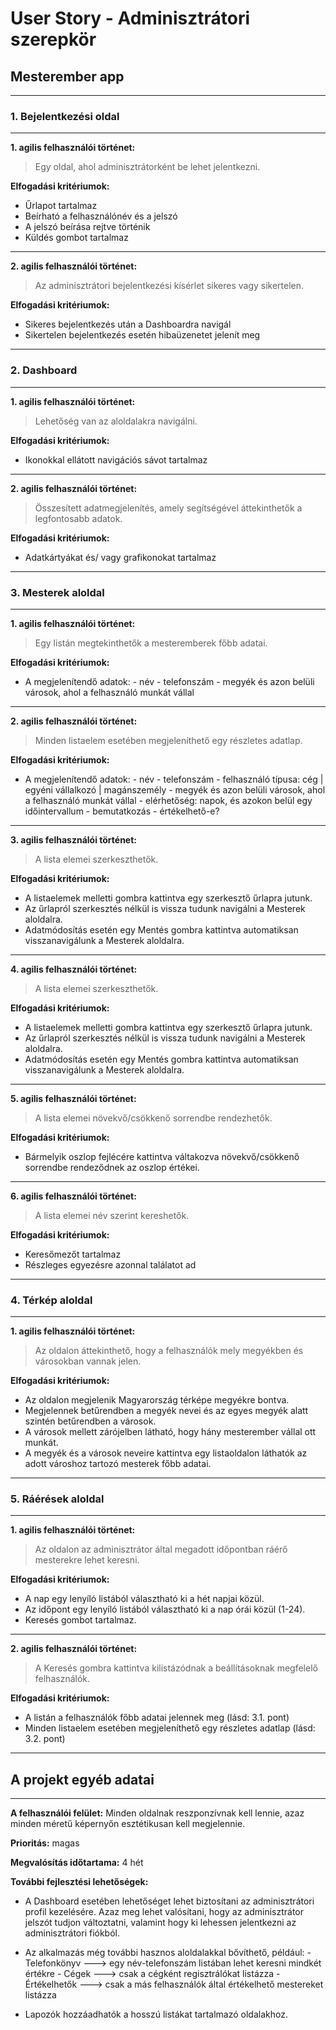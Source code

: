 # User Story - Adminisztrátori szerepkör
## Mesterember app

---
### 1. Bejelentkezési oldal
---
**1. agilis felhasználói történet:**
> Egy oldal, ahol adminisztrátorként be lehet jelentkezni.

**Elfogadási kritériumok:**
* Űrlapot tartalmaz
* Beírható a felhasználónév és a jelszó
* A jelszó beírása rejtve történik
* Küldés gombot tartalmaz
---
**2. agilis felhasználói történet:**
> Az adminisztrátori bejelentkezési kísérlet sikeres vagy sikertelen.

**Elfogadási kritériumok:**
* Sikeres bejelentkezés után a Dashboardra navigál
* Sikertelen bejelentkezés esetén hibaüzenetet jelenít meg

---
### 2. Dashboard
---
**1. agilis felhasználói történet:**
> Lehetőség van az aloldalakra navigálni.

**Elfogadási kritériumok:**
* Ikonokkal ellátott navigációs sávot tartalmaz
---
**2. agilis felhasználói történet:**
> Összesített adatmegjelenítés, amely segítségével áttekinthetők a legfontosabb adatok.

**Elfogadási kritériumok:**
* Adatkártyákat és/ vagy grafikonokat tartalmaz

---
### 3. Mesterek aloldal
---
**1. agilis felhasználói történet:**
> Egy listán megtekinthetők a mesteremberek főbb adatai.

**Elfogadási kritériumok:**
* A megjelenítendő adatok:
		- név
		- telefonszám
		- megyék és azon belüli városok, ahol a felhasználó munkát vállal
---
**2. agilis felhasználói történet:**
> Minden listaelem esetében megjeleníthető egy részletes adatlap.

**Elfogadási kritériumok:**
* A megjelenítendő adatok:
		- név
		- telefonszám
		- felhasználó típusa: cég | egyéni vállalkozó | magánszemély
		- megyék és azon belüli városok, ahol a felhasználó munkát vállal
		- elérhetőség: napok, és azokon belül egy időintervallum
		- bemutatkozás
		- értékelhető-e?
---
**3. agilis felhasználói történet:**
> A lista elemei szerkeszthetők.

**Elfogadási kritériumok:**
* A listaelemek melletti gombra kattintva egy szerkesztő űrlapra jutunk.
* Az űrlapról szerkesztés nélkül is vissza tudunk navigálni a Mesterek aloldalra.
* Adatmódosítás esetén egy Mentés gombra kattintva automatiksan visszanavigálunk a Mesterek aloldalra.
---
**4. agilis felhasználói történet:**
> A lista elemei szerkeszthetők.

**Elfogadási kritériumok:**
* A listaelemek melletti gombra kattintva egy szerkesztő űrlapra jutunk.
* Az űrlapról szerkesztés nélkül is vissza tudunk navigálni a Mesterek aloldalra.
* Adatmódosítás esetén egy Mentés gombra kattintva automatiksan visszanavigálunk a Mesterek aloldalra.
---
**5. agilis felhasználói történet:**
> A lista elemei növekvő/csökkenő sorrendbe rendezhetők.

**Elfogadási kritériumok:**
* Bármelyik oszlop fejlécére kattintva váltakozva növekvő/csökkenő sorrendbe rendeződnek az oszlop értékei.
---
**6. agilis felhasználói történet:**
> A lista elemei név szerint kereshetők.

**Elfogadási kritériumok:**
* Keresőmezőt tartalmaz
* Részleges egyezésre azonnal találatot ad

---
### 4. Térkép aloldal
---
**1. agilis felhasználói történet:**
> Az oldalon áttekinthető, hogy a felhasználók mely megyékben és városokban vannak jelen.

**Elfogadási kritériumok:**
* Az oldalon megjelenik Magyarország térképe megyékre bontva.
* Megjelennek betűrendben a megyék nevei és az egyes megyék alatt szintén betűrendben a városok.
* A városok mellett zárójelben látható, hogy hány mesterember vállal ott munkát.
* A megyék és a városok neveire kattintva egy listaoldalon láthatók az adott városhoz tartozó mesterek főbb adatai.

---
### 5. Ráérések aloldal
---
**1. agilis felhasználói történet:**
> Az oldalon az adminisztrátor által megadott időpontban ráérő mesterekre lehet keresni.

**Elfogadási kritériumok:**
* A nap egy lenyíló listából választható ki a hét napjai közül.
* Az időpont egy lenyíló listából választható ki a nap órái közül (1-24).
* Keresés gombot tartalmaz.
---
**2. agilis felhasználói történet:**
> A Keresés gombra kattintva kilistázódnak a beállításoknak megfelelő felhasználók.

**Elfogadási kritériumok:**
* A listán a felhasználók főbb adatai jelennek meg (lásd: 3.1. pont)
* Minden listaelem esetében megjeleníthető egy részletes adatlap (lásd: 3.2. pont)

---
## **A projekt egyéb adatai**
---
**A felhasználói felület:**
Minden oldalnak reszponzívnak kell lennie, azaz minden méretű képernyőn esztétikusan kell megjelennie.

**Prioritás:**
magas

**Megvalósítás időtartama:**
4 hét

**További fejlesztési lehetőségek:**
- A Dashboard esetében lehetőséget lehet biztosítani az adminisztrátori profil kezelésére. Azaz meg lehet valósítani, hogy az adminisztrátor jelszót tudjon változtatni, valamint hogy ki lehessen jelentkezni az adminisztrátori fiókból.

- Az alkalmazás még további hasznos aloldalakkal bővíthető, például:
		- Telefonkönyv ---> egy név-telefonszám listában lehet keresni mindkét értékre
		- Cégek ---> csak a cégként regisztrálókat listázza
		- Értékelhetők ---> csak a más felhasználók által értékelhető mestereket listázza
		
- Lapozók hozzáadhatók a hosszú listákat tartalmazó oldalakhoz.
